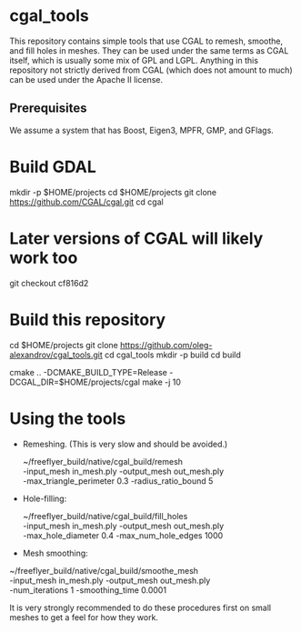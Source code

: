 # cgal_tools

This repository contains simple tools that use CGAL to remesh, smoothe, and fill holes in meshes. They can be used under the same terms as CGAL itself, which is usually some mix of GPL and LGPL. Anything in this repository not strictly derived from CGAL (which does not amount to much) can be used under the Apache II license. 

## Prerequisites

We assume a system that has Boost, Eigen3, MPFR, GMP, and GFlags.

# Build GDAL

  mkdir -p $HOME/projects
  cd $HOME/projects
  git clone https://github.com/CGAL/cgal.git
  cd cgal
  # Later versions of CGAL will likely work too
  git checkout cf816d2 

# Build this repository
 
  cd $HOME/projects
  git clone https://github.com/oleg-alexandrov/cgal_tools.git 
  cd cgal_tools 
  mkdir -p build
  cd build

  cmake .. -DCMAKE_BUILD_TYPE=Release -DCGAL_DIR=$HOME/projects/cgal
  make -j 10

# Using the tools

 - Remeshing. (This is very slow and should be avoided.)
 
   ~/freeflyer_build/native/cgal_build/remesh           \
      -input_mesh in_mesh.ply -output_mesh out_mesh.ply \
      -max_triangle_perimeter 0.3 -radius_ratio_bound 5

 - Hole-filling:

   ~/freeflyer_build/native/cgal_build/fill_holes       \
      -input_mesh in_mesh.ply -output_mesh out_mesh.ply \
      -max_hole_diameter 0.4 -max_num_hole_edges 1000

 - Mesh smoothing:

  ~/freeflyer_build/native/cgal_build/smoothe_mesh     \
    -input_mesh in_mesh.ply -output_mesh out_mesh.ply  \
    -num_iterations 1 -smoothing_time 0.0001

It is very strongly recommended to do these procedures first on small meshes to get a feel for how they work.

